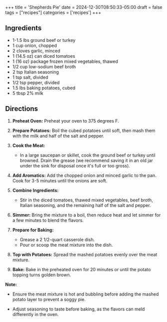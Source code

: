 +++
title = 'Shepherds Pie'
date = 2024-12-30T08:50:33-05:00
draft = false
tags = ["recipes"]
categories = ['recipes']
+++

## Ingredients

- 1-1.5 lbs ground beef or turkey
- 1 cup onion, chopped
- 2 cloves garlic, minced
- 1 (14.5 oz) can diced tomatoes
- 1 (16 oz) package frozen mixed vegetables, thawed
- 1/2 cup low-sodium beef broth
- 2 tsp Italian seasoning
- 1 tsp salt, divided
- 1/2 tsp pepper, divided
- 1.5 lbs baking potatoes, cubed
- 5 tbsp 2% milk

## Directions

1. **Preheat Oven:** Preheat your oven to 375 degrees F.

2. **Prepare Potatoes:** Boil the cubed potatoes until soft, then mash them with the milk and half of the salt and pepper.

3. **Cook the Meat:**
   - In a large saucepan or skillet, cook the ground beef or turkey until browned. Drain the grease (we recommend saving it in an old jar under the sink for disposal once it's full or too gross).

4. **Add Aromatics:** Add the chopped onion and minced garlic to the pan. Cook for 3-5 minutes until the onions are soft.

5. **Combine Ingredients:**
   - Stir in the diced tomatoes, thawed mixed vegetables, beef broth, Italian seasoning, and the remaining half of the salt and pepper.

6. **Simmer:** Bring the mixture to a boil, then reduce heat and let simmer for a few minutes to blend the flavors.

7. **Prepare for Baking:**
   - Grease a 2 1/2-quart casserole dish.
   - Pour or scoop the meat mixture into the dish.

8. **Top with Potatoes:** Spread the mashed potatoes evenly over the meat mixture.

9. **Bake:** Bake in the preheated oven for 20 minutes or until the potato topping turns golden brown.

**Note:** 
- Ensure the meat mixture is hot and bubbling before adding the mashed potato layer to prevent a soggy pie.

- Adjust seasoning to taste before baking, as the flavors can meld differently in the oven.
